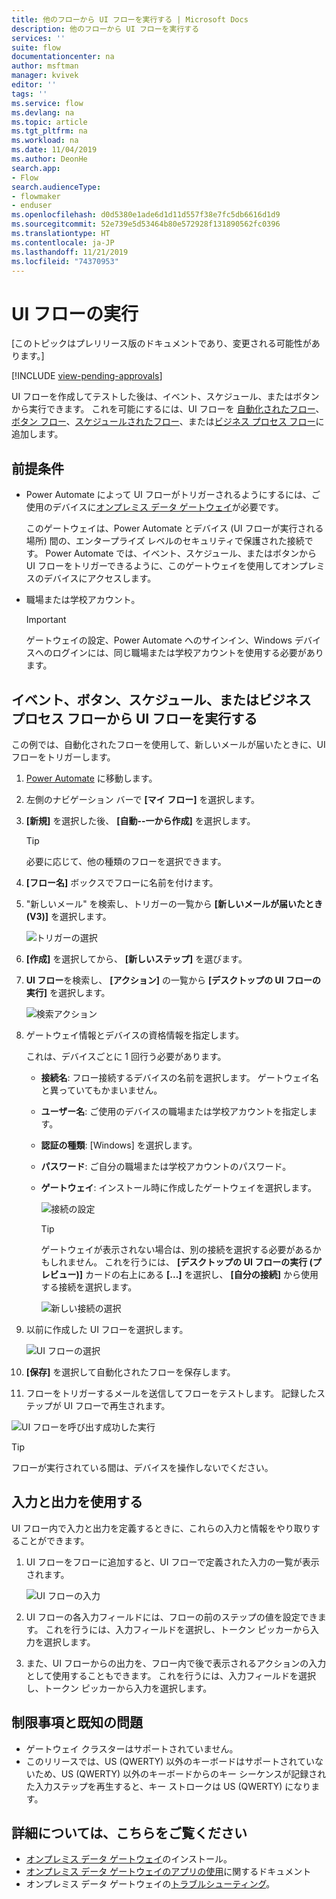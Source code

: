 ```yaml
---
title: 他のフローから UI フローを実行する | Microsoft Docs
description: 他のフローから UI フローを実行する
services: ''
suite: flow
documentationcenter: na
author: msftman
manager: kvivek
editor: ''
tags: ''
ms.service: flow
ms.devlang: na
ms.topic: article
ms.tgt_pltfrm: na
ms.workload: na
ms.date: 11/04/2019
ms.author: DeonHe
search.app:
- Flow
search.audienceType:
- flowmaker
- enduser
ms.openlocfilehash: d0d5380e1ade6d1d11d557f38e7fc5db6616d1d9
ms.sourcegitcommit: 52e739e5d53464b80e572928f131890562fc0396
ms.translationtype: HT
ms.contentlocale: ja-JP
ms.lasthandoff: 11/21/2019
ms.locfileid: "74370953"
---
```

# <a name="run-ui-flows"></a>UI フローの実行

[このトピックはプレリリース版のドキュメントであり、変更される可能性があります。]

[!INCLUDE [view-pending-approvals](../includes/cc-rebrand.md)]

UI フローを作成してテストした後は、イベント、スケジュール、またはボタンから実行できます。 これを可能にするには、UI フローを [自動化されたフロー](../get-started-logic-flow.md)、[ボタン フロー](../introduction-to-button-flows.md)、[スケジュールされたフロー](../run-scheduled-tasks.md)、または[ビジネス プロセス フロー](../business-process-flows-overview.md)に追加します。

## <a name="prerequisites"></a>前提条件

- Power Automate によって UI フローがトリガーされるようにするには、ご使用のデバイスに[オンプレミス データ ゲートウェイ](https://go.microsoft.com/fwlink/?LinkID=820580&clcid=0x409)が必要です。
   
   このゲートウェイは、Power Automate とデバイス (UI フローが実行される場所) 間の、エンタープライズ レベルのセキュリティで保護された接続です。 Power Automate では、イベント、スケジュール、またはボタンから UI フローをトリガーできるように、このゲートウェイを使用してオンプレミスのデバイスにアクセスします。
- 職場または学校アカウント。 

   >[!IMPORTANT]
   >ゲートウェイの設定、Power Automate へのサインイン、Windows デバイスへのログインには、同じ職場または学校アカウントを使用する必要があります。
   

## <a name="run-your-ui-flow-from-an-event-button-schedule-or-business-process-flow"></a>イベント、ボタン、スケジュール、またはビジネス プロセス フローから UI フローを実行する

この例では、自動化されたフローを使用して、新しいメールが届いたときに、UI フローをトリガーします。

1. [Power Automate](https://flow.microsoft.com/) に移動します。
1. 左側のナビゲーション バーで **[マイ フロー]** を選択します。
1. **[新規]** を選択した後、 **[自動--一から作成]** を選択します。

   >[!TIP]
   >必要に応じて、他の種類のフローを選択できます。

1. **[フロー名]** ボックスでフローに名前を付けます。
1. "新しいメール" を検索し、トリガーの一覧から **[新しいメールが届いたとき (V3)]** を選択します。 
    
   ![トリガーの選択](../media/run-ui-flow/2d4ec17d239169a46905cef1829fa3a1.png "トリガーの選択")

1. **[作成]** を選択してから、 **[新しいステップ]** を選びます。

1. **UI フロー**を検索し、 **[アクション]** の一覧から **[デスクトップの UI フローの実行]** を選択します。 

   ![検索アクション](../media/run-ui-flow/search-action.png "検索アクション")

1. ゲートウェイ情報とデバイスの資格情報を指定します。 

   これは、デバイスごとに 1 回行う必要があります。

    - **接続名**: フロー接続するデバイスの名前を選択します。 ゲートウェイ名と異っていてもかまいません。
    - **ユーザー名**: ご使用のデバイスの職場または学校アカウントを指定します。
    - **認証の種類**: [Windows] を選択します。
    - **パスワード**: ご自分の職場または学校アカウントのパスワード。
    - **ゲートウェイ**: インストール時に作成したゲートウェイを選択します。

      ![接続の設定](../media/run-ui-flow/connection-settings.png "接続の設定")

      >[!TIP]
      >ゲートウェイが表示されない場合は、別の接続を選択する必要があるかもしれません。 これを行うには、 **[デスクトップの UI フローの実行 (プレビュー)]** カードの右上にある **[...]** を選択し、 **[自分の接続]** から使用する接続を選択します。

      ![新しい接続の選択](../media/run-ui-flow/select-new-connection.png "新しい接続の選択")

1. 以前に作成した UI フローを選択します。

   ![UI フローの選択](../media/run-ui-flow/select-ui-flow.png "UI フローの選択")

1. **[保存]** を選択して自動化されたフローを保存します。

1. フローをトリガーするメールを送信してフローをテストします。 記録したステップが UI フローで再生されます。 

![UI フローを呼び出す成功した実行](../media/run-ui-flow/successful-run.png "UI フローを呼び出す成功した実行")

>[!TIP]
>フローが実行されている間は、デバイスを操作しないでください。

## <a name="use-inputs-and-outputs"></a>入力と出力を使用する

UI フロー内で入力と出力を定義するときに、これらの入力と情報をやり取りすることができます。

1. UI フローをフローに追加すると、UI フローで定義された入力の一覧が表示されます。

   ![UI フローの入力](../media/run-ui-flow/inputs.png "UI フローの入力")

1. UI フローの各入力フィールドには、フローの前のステップの値を設定できます。 これを行うには、入力フィールドを選択し、トークン ピッカーから入力を選択します。


1. また、UI フローからの出力を、フロー内で後で表示されるアクションの入力として使用することもできます。 これを行うには、入力フィールドを選択し、トークン ピッカーから入力を選択します。

## <a name="limitations-and-known-issues"></a>制限事項と既知の問題

- ゲートウェイ クラスターはサポートされていません。
- このリリースでは、US (QWERTY) 以外のキーボードはサポートされていないため、US (QWERTY) 以外のキーボードからのキー シーケンスが記録された入力ステップを再生すると、キー ストロークは US (QWERTY) になります。

## <a name="learn-more"></a>詳細については、こちらをご覧ください

 - [オンプレミス データ ゲートウェイ](https://docs.microsoft.com/data-integration/gateway/service-gateway-app)のインストール。
 - [オンプレミス データ ゲートウェイのアプリの使用](https://docs.microsoft.com/flow/gateway-manage)に関するドキュメント
 - オンプレミス データ ゲートウェイの[トラブルシューティング](https://docs.microsoft.com/data-integration/gateway/service-gateway-tshoot)。
